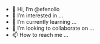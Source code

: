 - 👋 Hi, I’m @efenollo
- 👀 I’m interested in ...
- 🌱 I’m currently learning ...
- 💞️ I’m looking to collaborate on ...
- 📫 How to reach me ...

<!---
efenollo/efenollo is a ✨ special ✨ repository because its `README.md` (this file) appears on your GitHub profile.
You can click the Preview link to take a look at your changes.
--->
